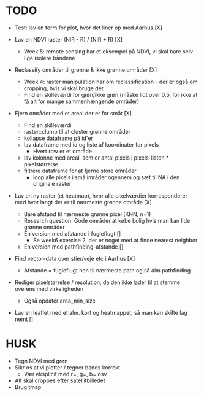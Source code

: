 # TODO
- Test: lav en form for plot, hvor det liner op med Aarhus [X]
- Lav en NDVI raster (NIR - R) / (NIR + R) [X]
  - Week 5: remote sensing har et eksempel på NDVI, vi skal bare selv lige isolere båndene
- Reclassify områder til grønne & ikke grønne områder [X]
  - Week 4: raster manipulation har om reclassification - der er også om cropping, hvis vi skal bruge det
  - Find en skilleværdi for grøn/ikke grøn (måske lidt over 0.5, for ikke at få alt for mange sammenhængende områder)

- Fjern områder med et areal der er for småt [X]
  - Find en skilleværdi 
  - raster::clump til at cluster grønne områder
  - kollapse dataframe på id'er
  - lav dataframe med id og liste af koordinater for pixels
    - Hvert row er et område
  - lav kolonne med areal, som er antal pixels i pixels-listen * pixelstørrelse
  - filtrere dataframe for at fjerne store områder
    - loop alle pixels i små imråder ogennem og sæt til NA i den originale raster
- Lav en ny raster (et heatmap), hvor alle pixelværdier korresponderer med hvor langt der er til nærmeste grønne område [X]
  - Bare afstand til nærmeste grønne pixel (KNN, n=1)
  - Research question: Gode områder at købe bolig hvis man kan lide grønne områder
  - Én version med afstande i fugleflugt []
    - Se week6 exercise 2, der er noget med at finde nearest neighbor
  - Én version med pathfinding-afstande []
- Find vector-data over stier/veje etc i Aarhus [X]
  - Afstande = fugleflugt hen til nærmeste path og så alm pathfinding
- Redigér pixelstørrelse / resolution, da den ikke lader til at stemme overens med virkeligheden
  - Også opdatér area_min_size
- Lav en leaflet med et alm. kort og heatmappet, så man kan skifte lag nemt []

# HUSK
- Tegn NDVI med grøn
- Sikr os at vi plotter / tegner bands korrekt
  - Vær eksplicit med r=, g=, b= osv
- Alt skal croppes efter satellitbilledet
- Brug tmap
